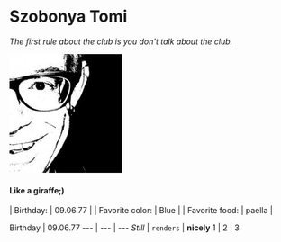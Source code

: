 # Szobonya Tomi
*The first rule about the club is you don't talk about the club.*

![Tomi](image/profilpic.jpg)

#### Like a giraffe;)

| Birthday: | 09.06.77 |
| Favorite color: | Blue |
| Favorite food: | paella |


Birthday | 09.06.77
--- | --- | ---
*Still* | `renders` | **nicely**
1 | 2 | 3
